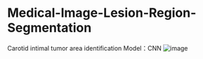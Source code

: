 # Medical-Image-Lesion-Region-Segmentation
Carotid intimal tumor area identification
Model：CNN
![image](https://user-images.githubusercontent.com/20042381/188396311-ce41905f-472f-4691-8bd4-c4250da747e2.png)
